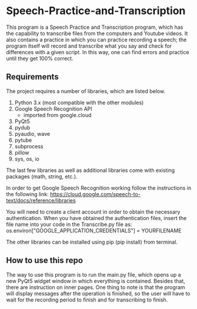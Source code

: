 # Speech-Practice-and-Transcription

This program is a Speech Practice and Transcription program, which has the capability to transcribe files from the computers and Youtube videos. It also contains a practice in which you can practice recording a speech; the program itself will record and transcribe what you say and check for differences with a given script. In this way, one can find errors and practice until they get 100% correct. 

## Requirements
The project requires a number of libraries, which are listed below.

1. Python 3.x (most compatible with the other modules)
2. Google Speech Recognition API
	- imported from google.cloud
3. PyQt5
4. pydub
5. pyaudio, wave
6. pytube
7. subprocess
8. pillow
9. sys, os, io

The last few libraries as well as additional libraries come with existing packages (math, string, etc.).

In order to get Google Speech Recognition working follow the instructions in the following link:
	https://cloud.google.com/speech-to-text/docs/reference/libraries

You will need to create a client account in order to obtain the necessary authentication. When you have obtained the authentication files, insert the file name into your code in the Transcribe.py file as:
	os.environ["GOOGLE_APPLICATION_CREDENTIALS"] = YOURFILENAME

The other libraries can be installed using pip (pip install) from terminal.

## How to use this repo
The way to use this program is to run the main.py file, which opens up a new PyQt5 widget window in which everything is contained. Besides that, there are instruction on inner pages. One thing to note is that the program will display messages after the operation is finished, so the user will have to wait for the recording period to finish and for transcribing to finish.
